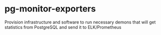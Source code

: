 # pg-monitor-exporters
Provision infrastructure and software to run necessary demons that will get statistics from PostgreSQL and send it to ELK/Prometheus
